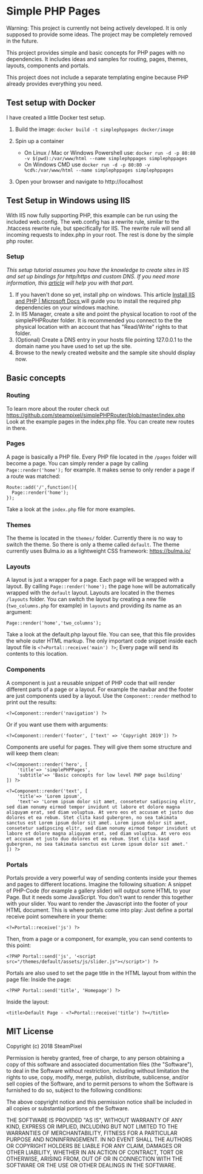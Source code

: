 # Simple PHP Pages

<span>Warning: This project is currently not being actively developed. It is only supposed to provide some ideas. The project may be completely removed in the future.</span>

This project provides simple and basic concepts for PHP pages with no dependencies. It includes ideas and samples for routing, pages, themes, layouts, components and portals.

This project does not include a separate templating engine because PHP already provides everything you need.

## Test setup with Docker
I have created a little Docker test setup.

1. Build the image: ```docker build -t simplephppages docker/image```

2. Spin up a container
	* On Linux / Mac or Windows Powershell use: ```docker run -d -p 80:80 -v $(pwd):/var/www/html --name simplephppages simplephppages```
	* On Windows CMD use ```docker run -d -p 80:80 -v %cd%:/var/www/html --name simplephppages simplephppages```

3. Open your browser and navigate to http://localhost

## Test Setup in Windows using IIS
With IIS now fully supporting PHP, this example can be run using the included web.config. The web.config has a rewrite rule, similar to the .htaccess rewrite rule, but specifically for IIS. The rewrite rule will send all incoming requests to index.php in your root. The rest is done by the simple php router. 
### Setup
_This setup tutorial assumes you have the knowledge to create sites in IIS and set up bindings for http/https and custom DNS. If you need more information, this [article](https://docs.microsoft.com/en-us/iis/get-started/getting-started-with-iis/create-a-web-site) will help you with that part._
1. If you haven't done so yet, install php on windows. This article [Install IIS and PHP | Microsoft Docs ](https://docs.microsoft.com/en-us/iis/application-frameworks/scenario-build-a-php-website-on-iis/configuring-step-1-install-iis-and-php) will guide you to install the required php dependencies on your windows machine. 
2. In IIS Manager, create a site and point the physical location to root of the simplePHPRouter folder. It is recommended you connect to the the physical location with an account that has "Read/Write" rights to that folder.
3. (Optional) Create a DNS entry in your hosts file pointing 127.0.0.1 to the domain name you have used to set up the site. 
4. Browse to the newly created website and the sample site should display now.

## Basic concepts

### Routing
To learn more about the router check out https://github.com/steampixel/simplePHPRouter/blob/master/index.php
Look at the example pages in the index.php file. You can create new routes in there.

### Pages
A page is basically a PHP file. Every PHP file located in the `/pages` folder will become a page. You can simply render a page by calling `Page::render('home');` for example.
It makes sense to only render a page if a route was matched:

```
Route::add('/',function(){
  Page::render('home');
});
```
Take a look at the `index.php` file for more examples.

### Themes
The theme is located in the `themes/` folder. Currently there is no way to switch the theme. So there is only a theme called `default`.
The theme currently uses Bulma.io as a lightweight CSS framework: https://bulma.io/

### Layouts
A layout is just a wrapper for a page. Each page will be wrapped with a layout. By calling `Page::render('home');` the page `home` will be automatically wrapped with the `default` layout. Layouts are located in the themes `/layouts` folder. You can switch the layout by creating a new file (`two_columns.php` for example) in `layouts` and providing its name as an argument:
```
Page::render('home','two_columns');
```
Take a look at the default.php layout file. You can see, that this file provides the whole outer HTML markup. The only important code snippet inside each layout file is `<?=Portal::receive('main') ?>`;
Every page will send its contents to this location.

### Components
A component is just a reusable snippet of PHP code that will render different parts of a page or a layout. For example the navbar and the footer are just components used by a layout. Use the `Component::render` method to print out the results:
 ```
<?=Component::render('navigation') ?>
 ```
Or if you want use them with arguments:
 ```
<?=Component::render('footer', ['text' => 'Copyright 2019']) ?>
 ```
Components are useful for pages. They will give them some structure and will keep them clean:
```
<?=Component::render('hero', [
    'title'=> 'simplePHPPages',
    'subtitle'=> 'Basic concepts for low level PHP page building'
]) ?>

<?=Component::render('text', [
    'title'=> 'Lorem ipsum',
    'text'=> 'Lorem ipsum dolor sit amet, consetetur sadipscing elitr, sed diam nonumy eirmod tempor invidunt ut labore et dolore magna aliquyam erat, sed diam voluptua. At vero eos et accusam et justo duo dolores et ea rebum. Stet clita kasd gubergren, no sea takimata sanctus est Lorem ipsum dolor sit amet. Lorem ipsum dolor sit amet, consetetur sadipscing elitr, sed diam nonumy eirmod tempor invidunt ut labore et dolore magna aliquyam erat, sed diam voluptua. At vero eos et accusam et justo duo dolores et ea rebum. Stet clita kasd gubergren, no sea takimata sanctus est Lorem ipsum dolor sit amet.'
]) ?>

```

### Portals
Portals provide a very powerful way of sending contents inside your themes and pages to different locations. Imagine the following situation: A snippet of PHP-Code (for example a gallery slider) will output some HTML to your Page. But it needs some JavaScript. You don't want to render this together with your slider. You want to render the Javascript into the footer of your HTML document. This is where portals come into play: Just define a portal receive point somewhere in your theme:
```
<?=Portal::receive('js') ?>
```
Then, from a page or a component, for example, you can send contents to this point:
```
<?PHP Portal::send('js', '<script src="/themes/default/assets/js/slider.js"></script>') ?>
```
Portals are also used to set the page title in the HTML layout from within the page file:
Inside the page:
```
<?PHP Portal::send('title', 'Homepage') ?>
```
Inside the layout:
```
<title>Default Page - <?=Portal::receive('title') ?></title>
```
## MIT License

Copyright (c) 2018 SteamPixel

Permission is hereby granted, free of charge, to any person obtaining a copy
of this software and associated documentation files (the "Software"), to deal
in the Software without restriction, including without limitation the rights
to use, copy, modify, merge, publish, distribute, sublicense, and/or sell
copies of the Software, and to permit persons to whom the Software is
furnished to do so, subject to the following conditions:

The above copyright notice and this permission notice shall be included in all
copies or substantial portions of the Software.

THE SOFTWARE IS PROVIDED "AS IS", WITHOUT WARRANTY OF ANY KIND, EXPRESS OR
IMPLIED, INCLUDING BUT NOT LIMITED TO THE WARRANTIES OF MERCHANTABILITY,
FITNESS FOR A PARTICULAR PURPOSE AND NONINFRINGEMENT. IN NO EVENT SHALL THE
AUTHORS OR COPYRIGHT HOLDERS BE LIABLE FOR ANY CLAIM, DAMAGES OR OTHER
LIABILITY, WHETHER IN AN ACTION OF CONTRACT, TORT OR OTHERWISE, ARISING FROM,
OUT OF OR IN CONNECTION WITH THE SOFTWARE OR THE USE OR OTHER DEALINGS IN THE
SOFTWARE.
